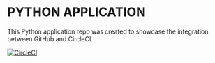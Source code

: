 # PYTHON APPLICATION

This Python application repo was created to showcase the integration between GitHub and CircleCI.

[![CircleCI](https://circleci.com/gh/cci-vg14h/python_app.svg?style=svg)](https://circleci.com/gh/cci-vg14h/python_app)
